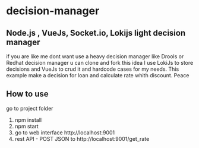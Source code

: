 # decision-manager
## Node.js , VueJs, Socket.io, Lokijs light decision manager

if you are like me dont want use a heavy decision manager like Drools or Redhat decision manager u can clone and fork this idea I use LokiJs to store decisions and VueJs to crud it and hardcode cases for my needs. This example make a decision for loan and calculate rate whith discount. Peace

## How to use
go to project folder 
 1. npm install
 2. npm start
 3. go to web interface http://localhost:9001
 4. rest API - POST JSON to http://localhost:9001/get_rate